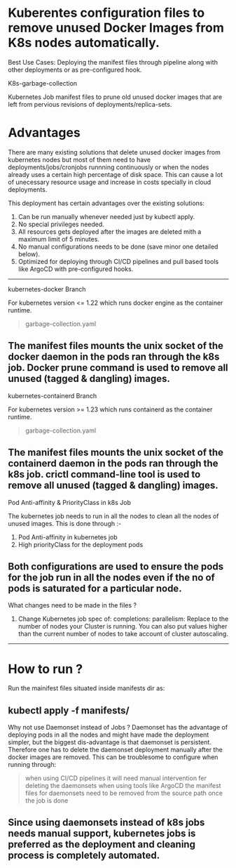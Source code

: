 # Kuberentes configuration files to remove unused Docker Images from K8s nodes automatically.
Best Use Cases: Deploying the manifest files through pipeline along with other deployments or as pre-configured hook.

K8s-garbage-collection

Kubernetes Job manifest files to prune old unused docker images that are left from pervious revisions of deployments/replica-sets.

# Advantages
There are many existing solutions that delete unused docker images from kubernetes nodes but most of them need to have deployments/jobs/cronjobs runnning continuously or when the nodes already uses a certain high percentage of disk space. This can cause a lot of unecessary resource usage and increase in costs specially in cloud deployments.

This deployment has certain advantages over the existing solutions:
1. Can be run manually whenever needed just by kubectl apply.
2. No special privileges needed.
3. All resources gets deployed after the images are deleted mith a maximum limit of 5 minutes.
4. No manual configurations needs to be done (save minor one detailed below).
5. Optimized for deploying through CI/CD pipelines and pull based tools like ArgoCD with pre-configured hooks.
----------------------------------------------------------------------------------------------------------------------------------

kubernetes-docker Branch

For kubernetes version <= 1.22 which runs docker engine as the container runtime.


> garbage-collection.yaml

The manifest files mounts the unix socket of the docker daemon in the pods ran through the k8s job. Docker prune command is used to remove all unused (tagged & dangling) images.
----------------------------------------------------------------------------------------------------------------------------------

kubernetes-containerd Branch

For kubernetes version >= 1.23 which runs containerd as the container runtime.

> garbage-collection.yaml

The manifest files mounts the unix socket of the containerd daemon in the pods ran through the k8s job. crictl command-line tool is used to remove all unused (tagged & dangling) images.
----------------------------------------------------------------------------------------------------------------------------------

Pod Anti-affinity & PriorityClass in k8s Job

The kubernetes job needs to run in all the nodes to clean all the nodes of unused images. This is done through :-
1. Pod Anti-affinity in kubernetes job
2. High priorityClass for the deployment pods

Both configurations are used to ensure the pods for the job run in all the nodes even if the no of pods is saturated for a particular node.
----------------------------------------------------------------------------------------------------------------------------------

What changes need to be made in the files ?

1. Change Kubernetes job spec of:
      completions: <value>
      parallelism: <values>
   Replace <value> to the number of nodes your Cluster is running. You can also put values higher than the current number of nodes to take account of cluster autoscaling.
----------------------------------------------------------------------------------------------------------------------------------

# How to run ?

Run the mainifest files situated inside manifests dir as:

kubectl apply -f manifests/
----------------------------------------------------------------------------------------------------------------------------------

Why not use Daemonset instead of Jobs ?
 Daemonset has the advantage of deploying pods in all the nodes and might have made the deployment simpler, but the biggest dis-advantage is that daemonset is persistent.
 Therefore one has to delete the daemonset deployment manually after the docker images are removed. This can be troublesome to configure when running through:
 > when using CI/CD pipelines it will need manual intervention fer deleting the daemonsets
 > when using tools like ArgoCD the manifest files for daemonsets need to be removed from the source path once the job is done
 
 Since using daemonsets instead of k8s jobs needs manual support, kubernetes jobs is preferred as the deployment and cleaning process is completely automated.
----------------------------------------------------------------------------------------------------------------------------------


